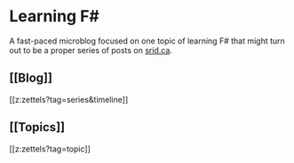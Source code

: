 # Learning F#

A fast-paced microblog focused on one topic of learning F# that might turn out to be a proper series of posts on [srid.ca](https://www.srid.ca).

## [[Blog]]
[[z:zettels?tag=series&timeline]]

## [[Topics]]
[[z:zettels?tag=topic]]